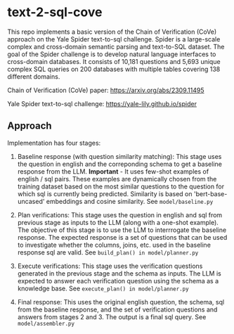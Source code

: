# text-2-sql-cove #
This repo implements a basic version of the Chain of Verification (CoVe) approach on the Yale Spider text-to-sql challenge. Spider is a large-scale complex and cross-domain semantic parsing and text-to-SQL dataset. The goal of the Spider challenge is to develop natural language interfaces to cross-domain databases. It consists of 10,181 questions and 5,693 unique complex SQL queries on 200 databases with multiple tables covering 138 different domains.  

Chain of Verification (CoVe) paper: https://arxiv.org/abs/2309.11495

Yale Spider text-to-sql challenge: https://yale-lily.github.io/spider

## Approach ##
Implementation has four stages:
1. Baseline response (with question similarity matching): This stage uses the question in english and the correponding schema to get a baseline response from the LLM. **Important** - It uses few-shot examples of english / sql pairs. These examples are dynamically chosen from the training dataset based on the most similar questions to the question for which sql is currently being predicted. Similarity is based on 'bert-base-uncased' embeddings and cosine similarity. See `model/baseline.py`
   
2. Plan verifications: This stage uses the question in english and sql from previous stage as inputs to the LLM (along with a one-shot example). The objective of this stage is to use the LLM to interrrogate the baseline response. The expected response is a set of questions that can be used to investigate whether the columns, joins, etc. used in the baseline response sql are valid. See `build_plan() in model/planner.py`
   
3. Execute verifications: This stage uses the verification questions generated in the previous stage and the schema as inputs. The LLM is expected to answer each verification question using the schema as a knowledge base. See `execute_plan() in model/planner.py`
   
4. Final response: This uses the original english question, the schema, sql from the baseline response, and the set of verification questions and answers from stages 2 and 3. The output is a final sql query. See `model/assembler.py`
